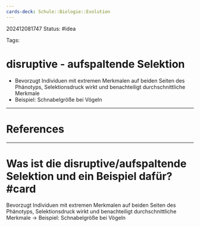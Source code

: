 ```yaml
---
cards-deck: Schule::Biologie::Evolution
---
```

202412081747
Status: #idea

Tags:

# disruptive - aufspaltende Selektion
- Bevorzugt Individuen mit extremen Merkmalen auf beiden Seiten des Phänotyps, Selektionsdruck wirkt und benachteiligt durchschnittliche Merkmale
- Beispiel: Schnabelgröße bei Vögeln

---
# References



---


# Was ist die disruptive/aufspaltende Selektion und ein Beispiel dafür? #card 
Bevorzugt Individuen mit extremen Merkmalen auf beiden Seiten des Phänotyps, Selektionsdruck wirkt und benachteiligt durchschnittliche Merkmale -> Beispiel: Schnabelgröße bei Vögeln